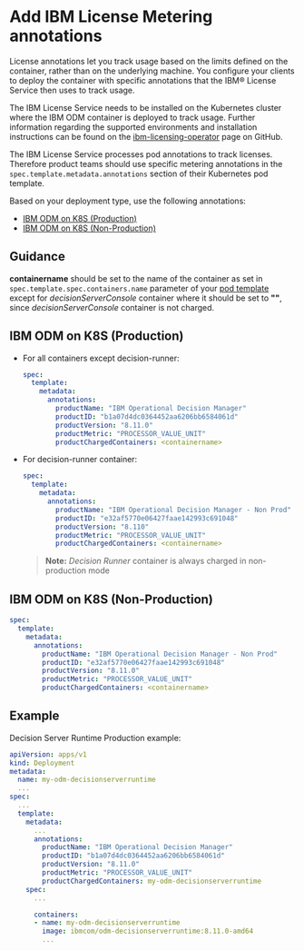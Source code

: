 # Add IBM License Metering annotations

License annotations let you track usage based on the limits defined on the container, rather than on the underlying machine. You configure your clients to deploy the container with specific annotations that the IBM® License Service then uses to track usage.

The IBM License Service needs to be installed on the Kubernetes cluster where the IBM ODM container is deployed to track usage. Further information regarding the supported environments and installation instructions can be found on the [ibm-licensing-operator](https://www.ibm.com/links?url=https%3A%2F%2Fgithub.com%2FIBM%2Fibm-licensing-operator) page on GitHub.

The IBM License Service processes pod annotations to track licenses. Therefore product teams should use specific metering annotations in the `spec.template.metadata.annotations` section of their Kubernetes pod template.

Based on your deployment type, use the following annotations:
- [IBM ODM on K8S (Production)](#ibm-odm-on-k8s-production)
- [IBM ODM on K8S (Non-Production)](#ibm-odm-on-k8s-non-production)


## Guidance

**containername** should be set to the name of the container as set in `spec.template.spec.containers.name` parameter of your [pod template](https://kubernetes.io/docs/concepts/workloads/pods/#pod-templates) except for *decisionServerConsole* container where it should be set to **""**, since *decisionServerConsole* container is not charged.


## IBM ODM on K8S (Production)

- For all containers except decision-runner:

  ```yaml
  spec:
    template:
      metadata:
        annotations:
          productName: "IBM Operational Decision Manager"
          productID: "b1a07d4dc0364452aa6206bb6584061d"
          productVersion: "8.11.0"
          productMetric: "PROCESSOR_VALUE_UNIT"
          productChargedContainers: <containername>
  ```

- For decision-runner container:

  ```yaml
  spec:
    template:
      metadata:
        annotations:
          productName: "IBM Operational Decision Manager - Non Prod"
          productID: "e32af5770e06427faae142993c691048"
          productVersion: "8.110"
          productMetric: "PROCESSOR_VALUE_UNIT"
          productChargedContainers: <containername>
  ```

  > **Note:** *Decision Runner* container is always charged in non-production mode

## IBM ODM on K8S (Non-Production)

```yaml
spec:
  template:
    metadata:
      annotations:
        productName: "IBM Operational Decision Manager - Non Prod"
        productID: "e32af5770e06427faae142993c691048"
        productVersion: "8.11.0"
        productMetric: "PROCESSOR_VALUE_UNIT"
        productChargedContainers: <containername>
```

## Example

Decision Server Runtime Production example:

```yaml
apiVersion: apps/v1
kind: Deployment
metadata:
  name: my-odm-decisionserverruntime
  ...
spec:
  ...
  template:
    metadata:
      ...
      annotations:
        productName: "IBM Operational Decision Manager"
        productID: "b1a07d4dc0364452aa6206bb6584061d"
        productVersion: "8.11.0"
        productMetric: "PROCESSOR_VALUE_UNIT"
        productChargedContainers: my-odm-decisionserverruntime
    spec:
      ...

      containers:
      - name: my-odm-decisionserverruntime
        image: ibmcom/odm-decisionserverruntime:8.11.0-amd64
        ...
```

